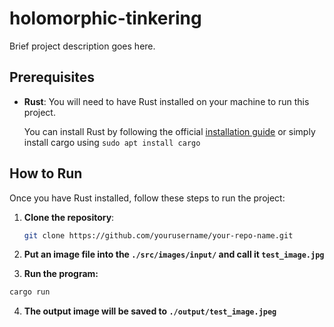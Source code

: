 # holomorphic-tinkering

Brief project description goes here.

## Prerequisites

- **Rust**: You will need to have Rust installed on your machine to run this project.
  
  You can install Rust by following the official [installation guide](https://www.rust-lang.org/tools/install) or simply install cargo using `sudo apt install cargo`

## How to Run

Once you have Rust installed, follow these steps to run the project:

1. **Clone the repository**:
   ```bash
   git clone https://github.com/yourusername/your-repo-name.git
   ```

2. **Put an image file into the `./src/images/input/` and call it `test_image.jpg`**

3. **Run the program:**

  ```bash
  cargo run
  ```

4. **The output image will be saved to `./output/test_image.jpeg`**

